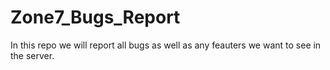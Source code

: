 # Zone7_Bugs_Report
In this repo we will report all bugs as well as any feauters we want to see in the server.
